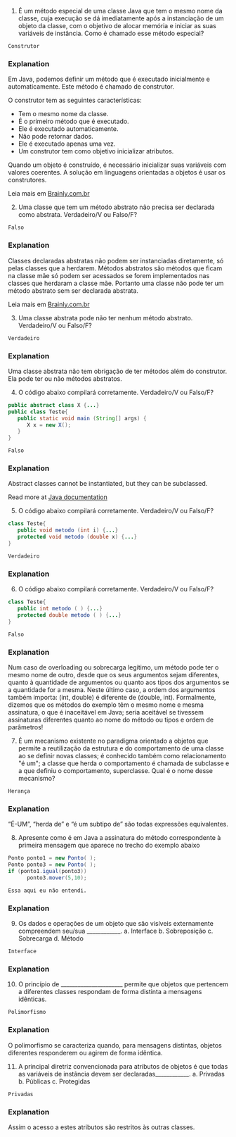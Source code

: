 1. É um método especial de uma classe Java que tem o mesmo nome da classe, cuja execução se dá imediatamente após a instanciação de um objeto da classe, com o objetivo de alocar memória e iniciar as suas variáveis de instância. Como é chamado esse método especial?
```
Construtor
```

### Explanation
Em Java, podemos definir um método que é executado inicialmente e automaticamente. Este método é chamado de construtor.

O construtor tem as seguintes características:

* Tem o mesmo nome da classe.
* É o primeiro método que é executado.
* Ele é executado automaticamente.
* Não pode retornar dados.
* Ele é executado apenas uma vez.
* Um construtor tem como objetivo inicializar atributos.

Quando um objeto é construído, é necessário inicializar suas variáveis ​​com valores coerentes. A solução em linguagens orientadas a objetos é usar os construtores. 

Leia mais em [Brainly.com.br](https://brainly.com.br/tarefa/14509658#readmore)

2. Uma classe que tem um método abstrato não precisa ser declarada como abstrata. Verdadeiro/V ou Falso/F?
```
Falso
```

### Explanation 
Classes declaradas abstratas não podem ser instanciadas diretamente, só pelas classes que a herdarem.
Métodos abstratos são métodos que ficam na classe mãe só podem ser acessados se forem implementados nas classes que herdaram a classe mãe. 
Portanto uma classe não pode ter um método abstrato sem ser declarada abstrata.

Leia mais em [Brainly.com.br](https://brainly.com.br/tarefa/14509734#readmore)

3. Uma classe abstrata pode não ter nenhum método abstrato. Verdadeiro/V ou Falso/F?
```
Verdadeiro
```

### Explanation
Uma classe abstrata não tem obrigação de ter métodos além do construtor. Ela pode ter ou não métodos abstratos.

4. O código abaixo compilará corretamente. Verdadeiro/V ou Falso/F?
```java
public abstract class X {...}
public class Teste{
   public static void main (String[] args) {
      X x = new X();
   }
}
```
```
Falso
```

### Explanation
Abstract classes cannot be instantiated, but they can be subclassed.

Read more at [Java documentation](https://docs.oracle.com/javase/tutorial/java/IandI/abstract.html)

5. O código abaixo compilará corretamente. Verdadeiro/V ou Falso/F?
```java
class Teste{
   public void metodo (int i) {...}   
   protected void metodo (double x) {...}
}
```
```
Verdadeiro
```

### Explanation


6. O código abaixo compilará corretamente. Verdadeiro/V ou Falso/F?
```java
class Teste{
   public int metodo ( ) {...}   
   protected double metodo ( ) {...}
}
```
```
Falso
```

### Explanation
Num caso de overloading ou sobrecarga legítimo, um método pode ter o mesmo nome de outro, desde que os seus argumentos sejam diferentes, quanto à quantidade de argumentos ou quanto aos tipos dos argumentos se a quantidade for a mesma.
Neste último caso, a ordem dos argumentos também importa: (int, double) é diferente de (double, int).
Formalmente, dizemos que os métodos do exemplo têm o mesmo nome e mesma assinatura, o que é inaceitável em Java; seria aceitável se tivessem assinaturas diferentes quanto ao nome do método ou tipos e ordem de parâmetros!

7. É um mecanismo existente no paradigma orientado a objetos que permite a reutilização da estrutura e do comportamento de uma classe ao se definir novas classes; é conhecido também como relacionamento "é um"; a classe que herda o comportamento é chamada de subclasse e a que definiu o comportamento, superclasse. Qual é o nome desse mecanismo?
```
Herança
```

### Explanation
“É-UM”, “herda de” e “é um subtipo de” são todas expressões equivalentes.

8. Apresente como é em Java a assinatura do método correspondente à primeira mensagem que aparece no trecho do exemplo abaixo 
```java
Ponto ponto1 = new Ponto( );
Ponto ponto3 = new Ponto( );
if (ponto1.igual(ponto3))
      ponto3.mover(5,10);
```
```
Essa aqui eu não entendi.
```

### Explanation

9. Os dados e operações de um objeto que são visíveis externamente compreendem seu/sua ____________.
a. Interface
b. Sobreposição
c. Sobrecarga
d. Método
```
Interface
```

### Explanation


10. O princípio de ______________________ permite que objetos que pertencem a diferentes classes respondam de forma distinta a mensagens idênticas. 
```
Polimorfismo
``` 

### Explanation
O polimorfismo se caracteriza quando, para mensagens distintas, objetos diferentes responderem ou agirem de forma idêntica.

11. A principal diretriz convencionada para atributos de objetos é que todas as variáveis de instância devem ser declaradas____________.
a. Privadas
b. Públicas
c. Protegidas
```
Privadas
```

### Explanation
Assim o acesso a estes atributos são restritos às outras classes.
